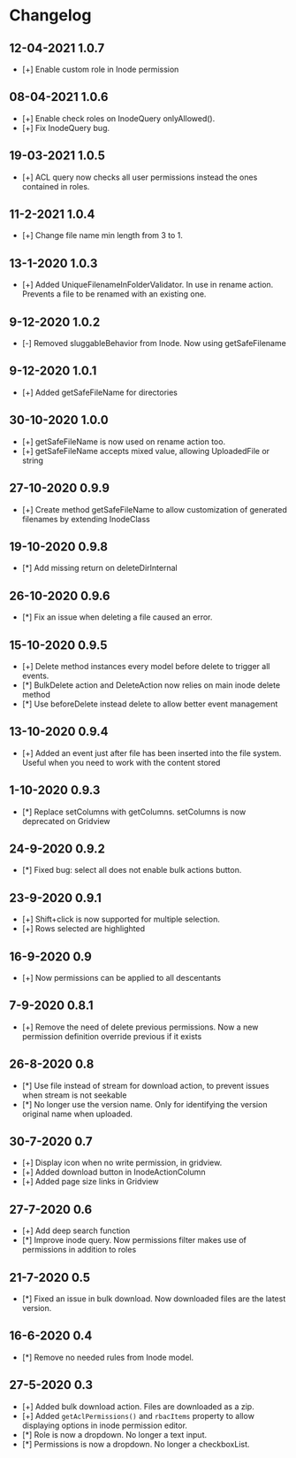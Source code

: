 # Changelog
## 12-04-2021 1.0.7
- [+] Enable custom role in Inode permission
## 08-04-2021 1.0.6
- [+] Enable check roles on InodeQuery onlyAllowed().
- [+] Fix InodeQuery bug.
## 19-03-2021 1.0.5
- [+] ACL query now checks all user permissions instead the ones contained in roles.
## 11-2-2021 1.0.4
- [+] Change file name min length from 3 to 1.
## 13-1-2020 1.0.3
- [+] Added UniqueFilenameInFolderValidator. In use in rename action. Prevents a file to be renamed with an existing one.
## 9-12-2020 1.0.2
- [-] Removed sluggableBehavior from Inode. Now using getSafeFilename
## 9-12-2020 1.0.1
- [+] Added getSafeFileName for directories
## 30-10-2020 1.0.0
- [+] getSafeFileName is now used on rename action too.
- [+] getSafeFileName accepts mixed value, allowing UploadedFile or string
## 27-10-2020 0.9.9
- [+] Create method getSafeFileName to allow customization of generated filenames by extending InodeClass
## 19-10-2020 0.9.8
- [*] Add missing return on deleteDirInternal
## 26-10-2020 0.9.6
- [*] Fix an issue when deleting a file caused an error.
## 15-10-2020 0.9.5
- [+] Delete method instances every model before delete to trigger all events.
- [*] BulkDelete action and DeleteAction now relies on main inode delete method
- [*] Use beforeDelete instead delete to allow better event management
## 13-10-2020 0.9.4
- [+] Added an event just after file has been inserted into the file system. Useful when you need to work with the content stored
## 1-10-2020 0.9.3
- [*] Replace setColumns with getColumns. setColumns is now deprecated on Gridview
## 24-9-2020 0.9.2
- [*] Fixed bug: select all does not enable bulk actions button.
## 23-9-2020 0.9.1
- [+] Shift+click is now supported for multiple selection.
- [+] Rows selected are highlighted
## 16-9-2020 0.9
- [+] Now permissions can be applied to all descentants
## 7-9-2020 0.8.1
- [+] Remove the need of delete previous permissions. Now a new permission definition override previous if it exists
## 26-8-2020 0.8
- [*] Use file instead of stream for download action, to prevent issues when stream is not seekable
- [*] No longer use the version name. Only for identifying the version original name when uploaded.
## 30-7-2020 0.7
- [+] Display icon when no write permission, in gridview.
- [+] Added download button in InodeActionColumn
- [+] Added page size links in Gridview
## 27-7-2020 0.6
- [+] Add deep search function
- [*] Improve inode query. Now permissions filter makes use of permissions in addition to roles
## 21-7-2020 0.5
- [*] Fixed an issue in bulk download. Now downloaded files are the latest version.
## 16-6-2020 0.4
- [*] Remove no needed rules from Inode model.
## 27-5-2020 0.3
- [+] Added bulk download action. Files are downloaded as a zip.
- [+] Added `getAclPermissions()` and `rbacItems` property to allow displaying options in inode permission editor.
- [*] Role is now a dropdown. No longer a text input.
- [*] Permissions is now a dropdown. No longer a checkboxList.

